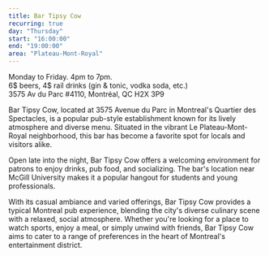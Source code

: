 ```yaml
---
title: Bar Tipsy Cow
recurring: true
day: "Thursday"
start: "16:00:00"
end: "19:00:00"
area: "Plateau-Mont-Royal"
---
```


Monday to Friday. 4pm to 7pm.<br>6$ beers, 4$ rail drinks (gin & tonic, vodka soda, etc.)<br>3575 Av du Parc #4110, Montréal, QC H2X 3P9

<!-- more -->

Bar Tipsy Cow, located at 3575 Avenue du Parc in Montreal's Quartier des Spectacles, is a popular pub-style establishment known for its lively atmosphere and diverse menu. Situated in the vibrant Le Plateau-Mont-Royal neighborhood, this bar has become a favorite spot for locals and visitors alike.

Open late into the night, Bar Tipsy Cow offers a welcoming environment for patrons to enjoy drinks, pub food, and socializing. The bar's location near McGill University makes it a popular hangout for students and young professionals.

With its casual ambiance and varied offerings, Bar Tipsy Cow provides a typical Montreal pub experience, blending the city's diverse culinary scene with a relaxed, social atmosphere. Whether you're looking for a place to watch sports, enjoy a meal, or simply unwind with friends, Bar Tipsy Cow aims to cater to a range of preferences in the heart of Montreal's entertainment district.
